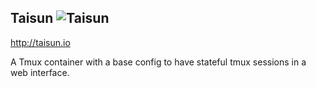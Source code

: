 ## Taisun ![Taisun](http://taisun.io/img/TaisunSmall.png)

http://taisun.io

A Tmux container with a base config to have stateful tmux sessions in a web interface. 
